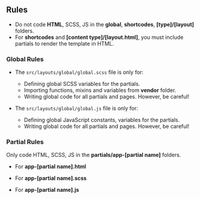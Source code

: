

## Rules

* Do not code **HTML**, SCSS, JS in the **global**, **shortcodes**, **[type]/[layout]** folders.
* For **shortcodes** and **[content type]/[layout.html]**, you must include partials to render the template in HTML.

### Global Rules
* The `src/layouts/global/global.scss` file is only for:
  * Defining global SCSS variables for the partials.
  * Importing functions, mixins and variables from **vendor** folder.
  * Writing global code for all partials and pages. However, be careful!

* The `src/layouts/global/global.js` file is only for:
  * Defining global JavaScript constants, variables for the partials.
  * Writing global code for all partials and pages. However, be careful!

### Partial Rules
Only code HTML, SCSS, JS in the **partials/app-[partial name]** folders.

* For **app-[partial name].html**

* For **app-[partial name].scss**

* For **app-[partial name].js**
